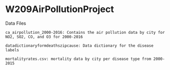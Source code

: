 # W209AirPollutionProject

Data Files

	ca_airpollution_2000-2016: Contains the air pollution data by city for NO2, SO2, CO, and O3 for 2000-2016

	datadictionaryformdeathszipcause: Data dictionary for the disease labels

	mortalityrates.csv: mortality data by city per disease type from 2000-2015
